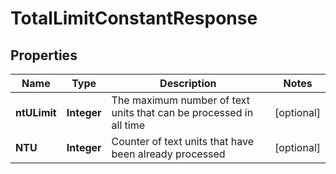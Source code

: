 
# TotalLimitConstantResponse

## Properties
Name | Type | Description | Notes
------------ | ------------- | ------------- | -------------
**ntULimit** | **Integer** | The maximum number of text units that can be processed in all time |  [optional]
**NTU** | **Integer** | Counter of text units that have been already processed |  [optional]



